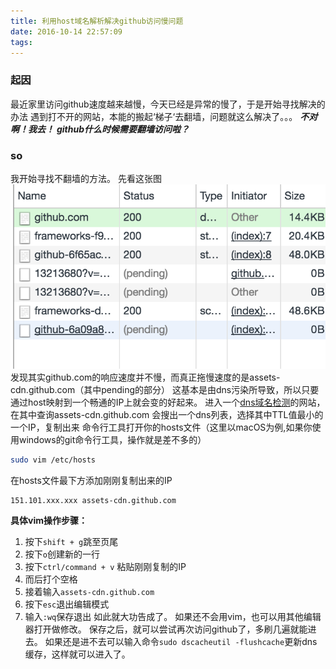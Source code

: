 ```yaml
---
title: 利用host域名解析解决github访问慢问题
date: 2016-10-14 22:57:09
tags: 
---
```

### 起因
最近家里访问github速度越来越慢，今天已经是异常的慢了，于是开始寻找解决的办法
遇到打不开的网站，本能的搬起‘梯子‘去翻墙，问题就这么解决了。。。
***不对啊！我去！***
***github什么时候需要翻墙访问啦？***
### so
我开始寻找不翻墙的方法。
先看这张图
![github-network](/img/github-network.png)
发现其实github.com的响应速度并不慢，而真正拖慢速度的是assets-cdn.github.com（其中pending的部分）
这基本是由dns污染所导致，所以只要通过host映射到一个畅通的IP上就会变的好起来。
进入一个[dns域名检测](http://tool.chinaz.com/dns)的网站，在其中查询assets-cdn.github.com
会搜出一个dns列表，选择其中TTL值最小的一个IP，复制出来
命令行工具打开你的hosts文件（这里以macOS为例,如果你使用windows的git命令行工具，操作就是差不多的）
```bash
sudo vim /etc/hosts
```
在hosts文件最下方添加刚刚复制出来的IP
```bash
151.101.xxx.xxx assets-cdn.github.com
```
**具体vim操作步骤：**
1. 按下`shift + g`跳至页尾
2. 按下`o`创建新的一行
3. 按下`ctrl/command + v` 粘贴刚刚复制的IP
4. 而后打个空格
5. 接着输入`assets-cdn.github.com`
6. 按下`esc`退出编辑模式
7. 输入`:wq`保存退出
如此就大功告成了。
如果还不会用vim，也可以用其他编辑器打开做修改。
保存之后，就可以尝试再次访问github了，多刷几遍就能进去。
如果还是进不去可以输入命令`sudo dscacheutil -flushcache`更新dns缓存，这样就可以进入了。

